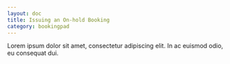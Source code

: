 ```yaml
---
layout: doc
title: Issuing an On-hold Booking
category: bookingpad
---
```


Lorem ipsum dolor sit amet, consectetur adipiscing elit. In ac euismod odio, eu consequat dui.